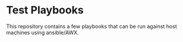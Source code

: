 # Test Playbooks

This repository contains a few playbooks that can be run against host machines using ansible/AWX.
